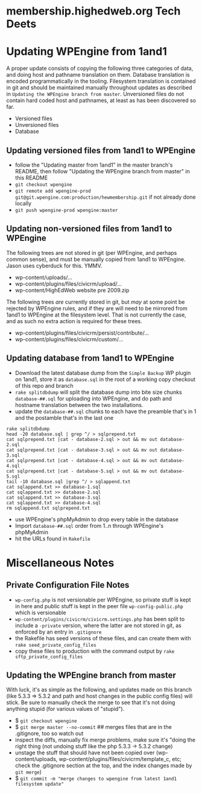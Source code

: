 membership.highedweb.org Tech Deets
===============

# Updating WPEngine from 1and1

A proper update consists of copying the following three categories of data, and doing host and pathname translation on them.  Database translation is encoded programmatically in the tooling.  Filesystem translation is contained in git and should be maintained manually throughout updates as described in `Updating the WPEngine branch from master`.  Unversioned files do not contain hard coded host and pathnames, at least as has been discovered so far.

* Versioned files
* Unversioned files
* Database

## Updating versioned files from 1and1 to WPEngine

* follow the "Updating master from 1and1" in the master branch's README, then follow "Updating the WPEngine branch from master" in this README
* `git checkout wpengine`
* `git remote add wpengine-prod git@git.wpengine.com:production/hewmembership.git` if not already done locally
* `git push wpengine-prod wpengine:master`

## Updating non-versioned files from 1and1 to WPEngine

The following trees are not stored in git (per WPEngine, and perhaps common sense), and must be manually copied from 1and1 to WPEngine.  Jason uses cyberduck for this.  YMMV.

* wp-content/uploads/...
* wp-content/plugins/files/civicrm/upload/...
* wp-content/HighEdWeb website pre 2009.zip

The following trees *are* currently stored in git, but *may* at some point be rejected by WPEngine rules, and if they are will need to be mirrored from 1and1 to WPEngine at the filesystem level.  That is not currently the case, and as such no extra action is required for these trees.

* wp-content/plugins/files/civicrm/persist/contribute/...
* wp-content/plugins/files/civicrm/custom/...


## Updating database from 1and1 to WPEngine

* Download the latest database dump from the `Simple Backup` WP plugin on 1and1, store it as `database.sql` in the root of a working copy checkout of this repo and branch
* `rake splitdbdump` will split the database dump into bite size chunks `database-##.sql` for uploading into WPEngine, and do path and hostname translation between the two installations. 
* update the `database-##.sql` chunks to each have the preamble that's in 1 and the postamble that's in the last one
```shell
rake splitdbdump
head -20 database.sql | grep ^/ > sqlprepend.txt
cat sqlprepend.txt |cat - database-2.sql > out && mv out database-2.sql
cat sqlprepend.txt |cat - database-3.sql > out && mv out database-3.sql
cat sqlprepend.txt |cat - database-4.sql > out && mv out database-4.sql
cat sqlprepend.txt |cat - database-5.sql > out && mv out database-5.sql
tail -10 database.sql |grep ^/ > sqlappend.txt
cat sqlappend.txt >> database-1.sql
cat sqlappend.txt >> database-2.sql
cat sqlappend.txt >> database-3.sql
cat sqlappend.txt >> database-4.sql
rm sqlappend.txt sqlprepend.txt
```

* use WPEngine's phpMyAdmin to drop every table in the database
* Import `database-##.sql` order from 1..n through WPEngine's phpMyAdmin
* hit the URLs found in `Rakefile`

# Miscellaneous Notes

## Private Configuration File Notes
* `wp-config.php` is not versionable per WPEngine, so private stuff is kept in here and public stuff is kept in the peer file `wp-config-public.php` which is versionable
* `wp-content/plugins/civicrm/civicrm.settings.php` has been split to include a `-private` version, where the latter are not stored in git, as enforced by an entry in `.gitignore`
* the Rakefile has seed versions of these files, and can create them with `rake seed_private_config_files`
* copy these files to production with the command output by `rake sftp_private_config_files`

## Updating the WPEngine branch from master

With luck, it's as simple as the following, and updates made on this branch (like 5.3.3 => 5.3.2 and path and host changes in the public config files) will stick.  Be sure to manually check the merge to see that it's not doing anything stupid (for various values of "stupid").

* $ `git checkout wpengine`
* $ `git merge master --no-commit` ## merges files that are in the .gitignore, too so watch out
* inspect the diffs, manually fix merge problems, make sure it's "doing the right thing (not undoing stuff like the php 5.3.3 -> 5.3.2 change)
* unstage the stuff that should have not been copied over (wp-content/uploads, wp-content/plugins/files/civicrm/template_c, etc; check the .gitignore section at the top, and the index changes made by `git merge`)
* $ `git commit -m "merge changes to wpengine from latest 1and1 filesystem update"`
